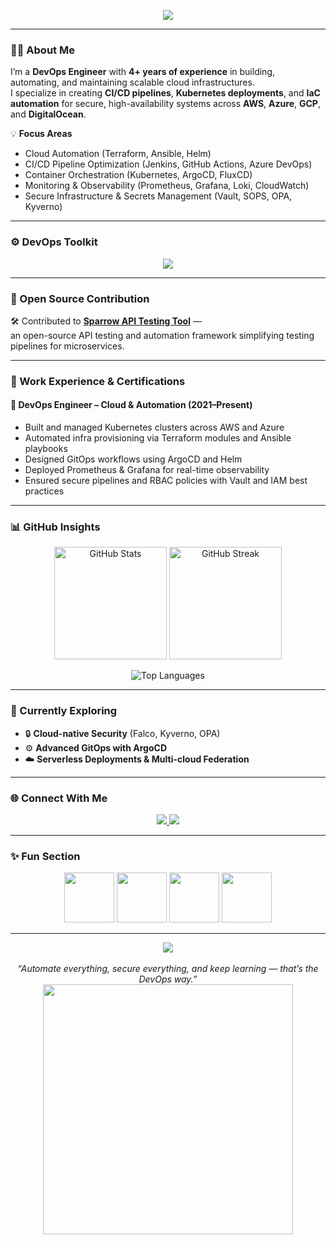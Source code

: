 <!-- Animated Typing SVG Banner -->
<p align="center">
  <img src="https://readme-typing-svg.herokuapp.com?font=Fira+Code&weight=500&size=25&pause=1000&color=00C2FF&center=true&vCenter=true&width=800&lines=👋+Hi%2C+I'm+Pratik+Shinde!;🚀+DevOps+Engineer+%7C+Kubernetes+%7C+Terraform+%7C+AWS+%7C+Azure;💡+Automating+Everything+from+Code+to+Cloud!">
</p>

---

### 👨‍💻 About Me

I’m a **DevOps Engineer** with **4+ years of experience** in building, automating, and maintaining scalable cloud infrastructures.  
I specialize in creating **CI/CD pipelines**, **Kubernetes deployments**, and **IaC automation** for secure, high-availability systems across **AWS**, **Azure**, **GCP**, and **DigitalOcean**.

💡 **Focus Areas**
- Cloud Automation (Terraform, Ansible, Helm)
- CI/CD Pipeline Optimization (Jenkins, GitHub Actions, Azure DevOps)
- Container Orchestration (Kubernetes, ArgoCD, FluxCD)
- Monitoring & Observability (Prometheus, Grafana, Loki, CloudWatch)
- Secure Infrastructure & Secrets Management (Vault, SOPS, OPA, Kyverno)

---

### ⚙️ DevOps Toolkit

<p align="center">
  <img src="https://skillicons.dev/icons?i=aws,azure,gcp,linux,docker,kubernetes,terraform,ansible,jenkins,githubactions,python,bash,nginx,grafana,prometheus" />
</p>

---

### 🧩 Open Source Contribution

🛠️ Contributed to **[Sparrow API Testing Tool](https://github.com/sparrowapp-dev)** —  
an open-source API testing and automation framework simplifying testing pipelines for microservices.

---

### 💼 Work Experience & Certifications

#### 🔹 DevOps Engineer – Cloud & Automation (2021–Present)
- Built and managed Kubernetes clusters across AWS and Azure  
- Automated infra provisioning via Terraform modules and Ansible playbooks  
- Designed GitOps workflows using ArgoCD and Helm  
- Deployed Prometheus & Grafana for real-time observability  
- Ensured secure pipelines and RBAC policies with Vault and IAM best practices 

---

### 📊 GitHub Insights

<p align="center">
  <img height="180em" src="https://github-readme-stats.vercel.app/api?username=pratikshinde590&show_icons=true&theme=tokyonight&hide_border=true" alt="GitHub Stats"/>
  <img height="180em" src="https://github-readme-streak-stats.herokuapp.com/?user=pratikshinde590&theme=tokyonight&hide_border=true" alt="GitHub Streak"/>
</p>

<p align="center">
  <img src="https://github-readme-stats.vercel.app/api/top-langs/?username=pratikshinde590&layout=compact&theme=tokyonight&hide_border=true" alt="Top Languages"/>
</p>

---

### 🧠 Currently Exploring
- 🔒 **Cloud-native Security** (Falco, Kyverno, OPA)
- ⚙️ **Advanced GitOps with ArgoCD**
- ☁️ **Serverless Deployments & Multi-cloud Federation**

---

### 🌐 Connect With Me

<p align="center">
  <a href="https://www.linkedin.com/in/pratik-shinde-09b840193/" target="_blank">
    <img src="https://img.shields.io/badge/LinkedIn-Pratik%20Shinde-blue?style=for-the-badge&logo=linkedin"/>
  </a>
  <a href="https://github.com/pratikshinde590" target="_blank">
    <img src="https://img.shields.io/badge/GitHub-Pratik%20Shinde-black?style=for-the-badge&logo=github"/>
  </a>
</p>

---

### ✨ Fun Section

<p align="center">
  <img src="https://media.giphy.com/media/L8K62iTDkzGX6/giphy.gif" width="80">
  <img src="https://media.giphy.com/media/coxQHKASG60HrHtvkt/giphy.gif" width="80">
  <img src="https://media.giphy.com/media/du3J3cXyzhj75IOgvA/giphy.gif" width="80">
  <img src="https://media.giphy.com/media/Y4ak9Ki2GZCbJxAnJD/giphy.gif" width="80">
</p>

---

<p align="center">
  <img src="https://komarev.com/ghpvc/?username=pratikshinde590&label=Profile%20Views&color=blueviolet&style=flat-square"/>
  <br><br>
  <i>“Automate everything, secure everything, and keep learning — that’s the DevOps way.”</i>
  <br>
  <img src="https://github.com/pratikshinde590/pratikshinde590/blob/main/assets/line.gif" width="400"/>
</p>
